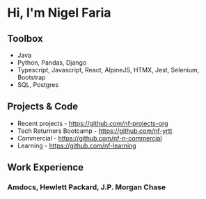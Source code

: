 # Hi, I'm Nigel Faria

## Toolbox
- Java
- Python, Pandas, Django
- Typescript, Javascript, React, AlpineJS, HTMX, Jest, Selenium, Bootstrap
- SQL, Postgres

## Projects & Code
- Recent projects - https://github.com/nf-projects-org
- Tech Returners Bootcamp - https://github.com/nf-yrtt
- Commercial - https://github.com/nf-n-commercial
- Learning - https://github.com/nf-learning

## Work Experience

### Amdocs, Hewlett Packard, J.P. Morgan Chase

<!--
**nigelfaria/nigelfaria** is a ✨ _special_ ✨ repository because its `README.md` (this file) appears on your GitHub profile.

Here are some ideas to get you started:

- 🔭 I’m currently working on ...
- 🌱 I’m currently learning ...
- 👯 I’m looking to collaborate on ...
- 🤔 I’m looking for help with ...
- 💬 Ask me about ...
- 📫 How to reach me: ...
- 😄 Pronouns: ...
- ⚡ Fun fact: ...
-->
